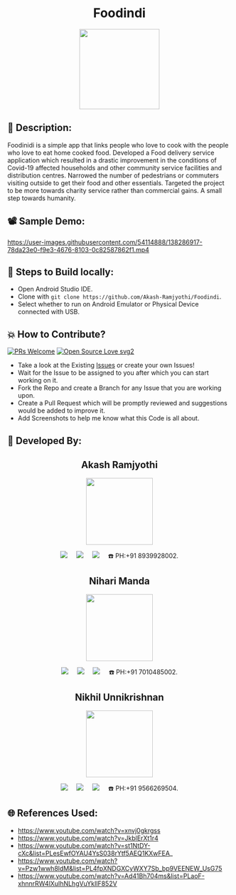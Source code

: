 <h1 align="center">Foodindi</h1>

<p align="center">
<img src="https://user-images.githubusercontent.com/54114888/138283151-4eaf3f35-8a09-4c7a-b7a6-50e288dcd68f.png" width="180" height="180">
</p>

## 📜 Description:
Foodinidi is a simple app that links people who love to cook with the people who love to eat home cooked food. Developed a Food delivery service application which resulted in a drastic improvement in the conditions of Covid-19 affected households and other community service facilities and distribution centres. Narrowed the number of pedestrians or commuters visiting outside to get their food and other essentials. Targeted the project to be more towards charity service rather than commercial gains. A small step towards humanity.

## 📽 Sample Demo:
https://user-images.githubusercontent.com/54114888/138286917-78da23e0-f9e3-4676-8103-0c82587862f1.mp4

## 🧪 Steps to Build locally:
- Open Android Studio IDE.
- Clone with `git clone https://github.com/Akash-Ramjyothi/Foodindi`.
- Select whether to run on Android Emulator or Physical Device connected with USB.

## 💥 How to Contribute?

[![PRs Welcome](https://img.shields.io/badge/PRs-welcome-brightgreen.svg?style=flat-square)](http://makeapullrequest.com)
[![Open Source Love svg2](https://badges.frapsoft.com/os/v2/open-source.svg?v=103)](https://github.com/ellerbrock/open-source-badges/) 

- Take a look at the Existing [Issues](https://github.com/Akash-Ramjyothi/Foodindi/issues) or create your own Issues!
- Wait for the Issue to be assigned to you after which you can start working on it.
- Fork the Repo and create a Branch for any Issue that you are working upon.
- Create a Pull Request which will be promptly reviewed and suggestions would be added to improve it.
- Add Screenshots to help me know what this Code is all about.

## 👦 Developed By:
<h2 align="center">Akash Ramjyothi</h2>
<p align="center">
  <a href="https://github.com/Akash-Ramjyothi"><img src="https://avatars.githubusercontent.com/u/54114888?v=4" width=150px height=150px /></a> 
    
<p align="center">
  <a target="_blank"href="https://www.linkedin.com/in/akash-ramjyothi/"><img src="https://img.shields.io/badge/linkedin-%230077B5.svg?&style=for-the-badge&logo=linkedin&logoColor=white" /></a>&nbsp;&nbsp;&nbsp;&nbsp;
  <a href="mailto:akash.ramjyothi@gmail.com?subject=Hello%20Akash,%20From%20Github"><img src="https://img.shields.io/badge/gmail-%23D14836.svg?&style=for-the-badge&logo=gmail&logoColor=white" /></a>&nbsp;&nbsp;&nbsp;&nbsp;
  <a href="https://www.instagram.com/akash.ramjyothi/"><img src="https://img.shields.io/badge/instagram-%23D14836.svg?&style=for-the-badge&logo=instagram&logoColor=pink" /></a>&nbsp;&nbsp;&nbsp;&nbsp;
  ☎️ PH:+91 8939928002.
</p>

<h2 align="center">Nihari Manda</h2>
<p align="center">
  <a href="https://github.com/Akash-Ramjyothi"><img src="https://media-exp1.licdn.com/dms/image/C5603AQHRQcK9Z-OZCg/profile-displayphoto-shrink_200_200/0/1633520600078?e=1640217600&v=beta&t=7gmHk3nhUHDKQ5FG7UUjbVTl-8M8e0ZjIHN8MHHwj9s" width=150px height=150px /></a> 
    
<p align="center">
  <a target="_blank"href="https://www.linkedin.com/in/nihari-manda-30394018b/?originalSubdomain=in"><img src="https://img.shields.io/badge/linkedin-%230077B5.svg?&style=for-the-badge&logo=linkedin&logoColor=white" /></a>&nbsp;&nbsp;&nbsp;&nbsp;
  <a href="mailto:itsmenihari@gmail.com?subject=Hello%20Akash,%20From%20Github"><img src="https://img.shields.io/badge/gmail-%23D14836.svg?&style=for-the-badge&logo=gmail&logoColor=white" /></a>&nbsp;&nbsp;&nbsp;&nbsp;
  <a href="https://www.instagram.com/"><img src="https://img.shields.io/badge/instagram-%23D14836.svg?&style=for-the-badge&logo=instagram&logoColor=pink" /></a>&nbsp;&nbsp;&nbsp;&nbsp;
  ☎️ PH:+91 7010485002.
</p>

<h2 align="center">Nikhil Unnikrishnan</h2>
<p align="center">
  <a href="https://github.com/Akash-Ramjyothi"><img src="https://user-images.githubusercontent.com/54114888/138286602-fb819790-d73f-4a64-ada5-5d78fac92292.png" width=150px height=150px /></a> 
    
<p align="center">
  <a target="_blank"href="https://www.linkedin.com/in/nikhil-unnikrishnan-91106115a/?originalSubdomain=in"><img src="https://img.shields.io/badge/linkedin-%230077B5.svg?&style=for-the-badge&logo=linkedin&logoColor=white" /></a>&nbsp;&nbsp;&nbsp;&nbsp;
  <a href="mailto:nu7131@srmist.edu.in?subject=Hello%20Akash,%20From%20Github"><img src="https://img.shields.io/badge/gmail-%23D14836.svg?&style=for-the-badge&logo=gmail&logoColor=white" /></a>&nbsp;&nbsp;&nbsp;&nbsp;
  <a href="https://www.instagram.com/nikhil._.unni/"><img src="https://img.shields.io/badge/instagram-%23D14836.svg?&style=for-the-badge&logo=instagram&logoColor=pink" /></a>&nbsp;&nbsp;&nbsp;&nbsp;
  ☎️ PH:+91 9566269504.
</p>

## 🌐 References Used:
- https://www.youtube.com/watch?v=xnvj0gkrgss
- https://www.youtube.com/watch?v=JkblErXt1r4
- https://www.youtube.com/watch?v=st1NtDY-cXc&list=PLesEwfOYAU4YsS038rYtf5AEQ1KXwFEA_
- https://www.youtube.com/watch?v=Pzw1wwh8ldM&list=PL4fpXNDGXCyWXY7Sb_bp9VEENEW_UsG75
- https://www.youtube.com/watch?v=Ad41Bh704ms&list=PLaoF-xhnnrRW4lXuIhNLhgVuYkIlF852V
